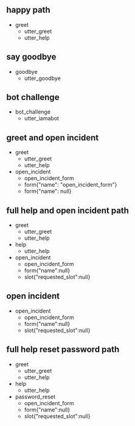 ## happy path
* greet
  - utter_greet
  - utter_help

## say goodbye
* goodbye
  - utter_goodbye

## bot challenge
* bot_challenge
  - utter_iamabot

## greet and open incident
* greet
    - utter_greet
    - utter_help
* open_incident
    - open_incident_form
    - form{"name": "open_incident_form"}
    - form{"name": null}

## full help and open incident path
* greet
    - utter_greet
    - utter_help
* help
    - utter_help
* open_incident
    - open_incident_form
    - form{"name":null}
    - slot{"requested_slot":null}

## open incident
* open_incident
    - open_incident_form
    - form{"name":null}
    - slot{"requested_slot":null}

## full help reset password path
* greet
    - utter_greet
    - utter_help
* help
    - utter_help
* password_reset
    - open_incident_form
    - form{"name":null}
    - slot{"requested_slot":null}